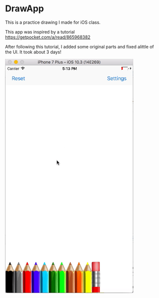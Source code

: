 # DrawApp
This is a practice drawing I made for iOS class.

This app was inspired by a tutorial
https://getpocket.com/a/read/865968382

After following this tutorial, I added some original parts and fixed alittle of the UI.
It took about 3 days!

![alt text](https://github.com/Saayaman/ImageStorage/blob/master/drawapp.gif)


